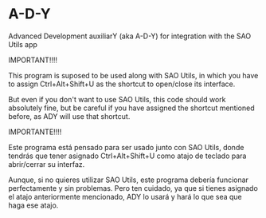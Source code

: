 # A-D-Y
Advanced Development auxiliarY (aka A-D-Y) for integration with the SAO Utils app

IMPORTANT!!!!

This program is suposed to be used along with SAO Utils, in which you have to assign Ctrl+Alt+Shift+U as
the shortcut to open/close its interface.

But even if you don't want to use SAO Utils, this code should work absolutely fine, but be careful if you have
assigned the shortcut mentioned before, as ADY will use that shortcut.

IMPORTANTE!!!!

Este programa está pensado para ser usado junto con SAO Utils, donde tendrás que tener asignado Ctrl+Alt+Shift+U
como atajo de teclado para abrir/cerrar su interfaz.

Aunque, si no quieres utilizar SAO Utils, este programa debería funcionar perfectamente y sin problemas. Pero
ten cuidado, ya que si tienes asignado el atajo anteriormente mencionado, ADY lo usará y hará lo que sea que haga ese
atajo.
